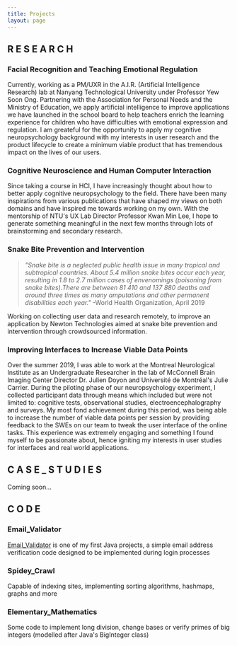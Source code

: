 ```yaml
---
title: Projects
layout: page
---
```


## R E S E A R C H
### Facial Recognition and Teaching Emotional Regulation
Currently, working as a PM/UXR in the A.I.R. (Artificial Intelligence Research) lab at Nanyang Technological University under Professor Yew Soon Ong. Partnering with the Association for Personal Needs and the Ministry of Education, we apply artificial intelligence to improve applications we have launched in the school board to help teachers enrich the learning experience for children who have difficulties with emotional expression and regulation. I am greateful for the opportunity to apply my cognitive neuropsychology background with my interests in user research and the product lifecycle to create a minimum viable product that has tremendous impact on the lives of our users.



### Cognitive Neuroscience and Human Computer Interaction 
Since taking a course in HCI, I have increasingly thought about how to better apply cognitive neuropsychology to the field. There have been many inspirations from various publications that have shaped my views on both domains and have inspired me towards working on my own. With the mentorship of NTU's UX Lab Director Professor Kwan Min Lee, I hope to generate something meaningful in the next few months through lots of brainstorming and secondary research. 



### Snake Bite Prevention and Intervention 
> <em> "Snake bite is a neglected public health issue in many tropical and subtropical countries. About 5.4 million snake bites occur each year, resulting in 1.8 to 2.7 million cases of envenomings (poisoning from snake bites).There are between 81 410 and 137 880 deaths and around three times as many amputations and other permanent disabilities each year." </em> 
-World Health Organization, April 2019
  
  Working on collecting user data and research remotely, to improve an application by Newton Technologies aimed at snake bite prevention and intervention through crowdsourced information. 



### Improving Interfaces to Increase Viable Data Points
Over the summer 2019, I was able to work at the Montreal Neurological Institute as an Undergraduate Researcher in the lab of McConnell Brain Imaging Center Director Dr. Julien Doyon and Université de Montréal's Julie Carrier. During the piloting phase of our neuropsychology experiment, I collected participant data through means which included but were not limited to: cognitive tests, observational studies, electroencephalography and surveys. My most fond achievement during this period, was being able to increase the number of viable data points per session by providing feedback to the SWEs on our team to tweak the user interface of the online tasks. This experience was extremely engaging and something I found myself to be passionate about, hence igniting my interests in user studies for interfaces and real world applications. 




## C A S E _ S T U D I E S 
Coming soon...




## C O D E
### Email_Validator
[Email_Validator](https://github.com/im-mel/Email_Validator) is one of my first Java projects, a simple email address verification code designed to be implemented during login processes

### Spidey_Crawl 
Capable of indexing sites, implementing sorting algorithms, hashmaps, graphs and more 

### Elementary_Mathematics
Some code to implement long division, change bases or verify primes of big integers (modelled after Java's BigInteger class)

